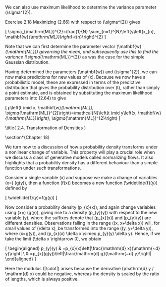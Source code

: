 We can also use maximum likelihood to determine the variance parameter \(\sigma^{2}\).

Exercise 2.18 Maximizing (2.66) with respect to \(\sigma^{2}\) gives

\[
\sigma_{\mathrm{ML}}^{2}=\frac{1}{N} \sum_{n=1}^{N}\left\{y\left(x_{n}, \mathbf{w}_{\mathrm{ML}}\right)-t_{n}\right\}^{2}
\]

Note that we can first determine the parameter vector \(\mathbf{w}_{\mathrm{ML}}\) governing the mean, and subsequently use this to find the variance \(\sigma_{\mathrm{ML}}^{2}\) as was the case for the simple Gaussian distribution.

Having determined the parameters \(\mathbf{w}\) and \(\sigma^{2}\), we can now make predictions for new values of \(x\). Because we now have a probabilistic model, these are expressed in terms of the predictive distribution that gives the probability distribution over \(t\), rather than simply a point estimate, and is obtained by substituting the maximum likelihood parameters into (2.64) to give

\[
p\left(t \mid x, \mathbf{w}_{\mathrm{ML}}, \sigma_{\mathrm{ML}}^{2}\right)=\mathcal{N}\left(t \mid y\left(x, \mathbf{w}_{\mathrm{ML}}\right), \sigma_{\mathrm{ML}}^{2}\right)
\]

\title{
2.4. Transformation of Densities
}

\section*{Chapter 18}

We turn now to a discussion of how a probability density transforms under a nonlinear change of variable. This property will play a crucial role when we discuss a class of generative models called normalizing flows. It also highlights that a probability density has a different behaviour than a simple function under such transformations.

Consider a single variable \(x\) and suppose we make a change of variables \(x=\) \(g(y)\), then a function \(f(x)\) becomes a new function \(\widetilde{f}(y)\) defined by

\[
\widetilde{f}(y)=f(g(y))
\]

Now consider a probability density \(p_{x}(x)\), and again change variables using \(x=\) \(g(y)\), giving rise to a density \(p_{y}(y)\) with respect to the new variable \(y\), where the suffixes denote that \(p_{x}(x)\) and \(p_{y}(y)\) are different densities. Observations falling in the range \((x, x+\delta x)\) will, for small values of \(\delta x\), be transformed into the range \((y, y+\delta y)\), where \(x=g(y)\), and \(p_{x}(x) \delta x \simeq p_{y}(y) \delta y\). Hence, if we take the limit \(\delta x \rightarrow 0\), we obtain

\[
\begin{aligned}
p_{y}(y) & =p_{x}(x)\left|\frac{\mathrm{d} x}{\mathrm{~d} y}\right| \\
& =p_{x}(g(y))\left|\frac{\mathrm{d} g}{\mathrm{~d} y}\right|
\end{aligned}
\]

Here the modulus \(|\cdot|\) arises because the derivative \(\mathrm{d} y / \mathrm{d} x\) could be negative, whereas the density is scaled by the ratio of lengths, which is always positive.